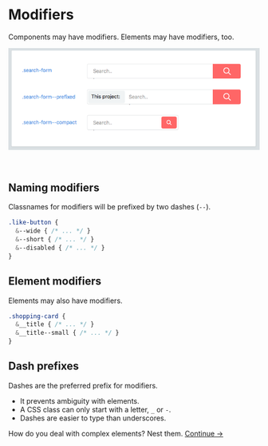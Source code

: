 # Modifiers

Components may have modifiers. Elements may have modifiers, too.

![](images/component-modifiers.png)

<br>

## Naming modifiers
Classnames for modifiers will be prefixed by two dashes (`--`).

  ```scss
  .like-button {
    &--wide { /* ... */ }
    &--short { /* ... */ }
    &--disabled { /* ... */ }
  }
  ```

## Element modifiers
Elements may also have modifiers.

  ```scss
  .shopping-card {
    &__title { /* ... */ }
    &__title--small { /* ... */ }
  }
  ```

## Dash prefixes
Dashes are the preferred prefix for modifiers.

  * It prevents ambiguity with elements.
  * A CSS class can only start with a letter, `_` or `-`.
  * Dashes are easier to type than underscores.

How do you deal with complex elements? Nest them.
[Continue →](nested-components.md)
<!-- {p:.pull-box} -->

